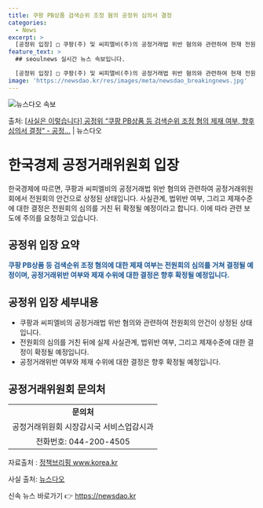 ```yaml
---
title: 쿠팡 PB상품 검색순위 조정 혐의 공정위 심의서 결정
categories:
  - News
excerpt: >
  [공정위 입장] □ 쿠팡(주) 및 씨피엘비(주)의 공정거래법 위반 혐의와 관련하여 현재 전원회의 안건이 상정…
feature_text: >
  ## seoulnews 실시간 뉴스 속보입니다.

  [공정위 입장] □ 쿠팡(주) 및 씨피엘비(주)의 공정거래법 위반 혐의와 관련하여 현재 전원회의 안건이 상정…
image: 'https://newsdao.kr/res/images/meta/newsdao_breakingnews.jpg'
---
```


![뉴스다오 속보](https://newsdao.kr/res/images/meta/newsdao_breakingnews.jpg)

<p>출처: <a href="https://newsdao.kr/3807" rel="dofollow">[사실은 이렇습니다] 공정위 “쿠팡 PB상품 등 검색순위 조정 혐의 제재 여부, 향후 심의서 결정” - 공정…</a> | 뉴스다오</p>

<h1>한국경제 공정거래위원회 입장</h1>

<p data-ke-size="size16">한국경제에 따르면, 쿠팡과 씨피엘비의 공정거래법 위반 혐의와 관련하여 공정거래위원회에서 전원회의 안건으로 상정된 상태입니다. 사실관계, 법위반 여부, 그리고 제재수준에 대한 결정은 전원회의 심의를 거친 뒤 확정될 예정이라고 합니다. 이에 따라 관련 보도에 주의를 요청하고 있습니다.</p>

<h2 data-ke-size="size26">공정위 입장 요약</h2>

<p data-ke-size="size16"><b><span style="color: #1a5490;">쿠팡 PB상품 등 검색순위 조정 혐의에 대한 제재 여부는 전원회의 심의를 거쳐 결정될 예정이며, 공정거래위반 여부와 제재 수위에 대한 결정은 향후 확정될 예정입니다.</span></b></p>

<h2 data-ke-size="size26">공정위 입장 세부내용</h2>

<ul>
  <li>쿠팡과 씨피엘비의 공정거래법 위반 혐의와 관련하여 전원회의 안건이 상정된 상태입니다.</li>
  <li>전원회의 심의를 거친 뒤에 실제 사실관계, 법위반 여부, 그리고 제재수준에 대한 결정이 확정될 예정입니다.</li>
  <li>공정거래위반 여부와 제재 수위에 대한 결정은 향후 확정될 예정입니다.</li>
</ul>

<h2 data-ke-size="size26">공정거래위원회 문의처</h2>

<table>
  <tr>
    <td style="text-align: center; height: 17px;"><b>문의처</b></td>
  </tr>
  <tr>
    <td style="text-align: center; height: 17px;">공정거래위원회 시장감시국 서비스업감시과</td>
  </tr>
  <tr>
    <td style="text-align: center; height: 17px;">전화번호: 044-200-4505</td>
  </tr>
</table>

<p data-ke-size="size16">자료출처 : <a href="https://www.korea.kr">정책브리핑 www.korea.kr</a></p>
<p data-ke-size="size16">사실 출처: <a href="https://newsdao.kr/3807">뉴스다오</a></p> 

신속 뉴스 바로가기 👉 <a href="https://newsdao.kr" rel="dofollow">https://newsdao.kr</a>


